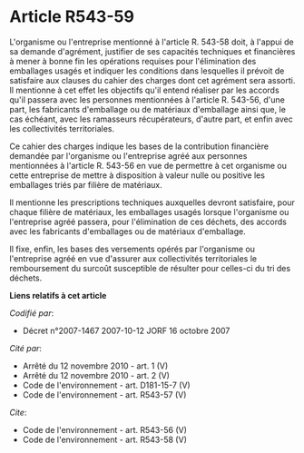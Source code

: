 # Article R543-59

L'organisme ou l'entreprise mentionné à l'article R. 543-58 doit, à l'appui de sa demande d'agrément, justifier de ses
capacités techniques et financières à mener à bonne fin les opérations requises pour l'élimination des emballages usagés et
indiquer les conditions dans lesquelles il prévoit de satisfaire aux clauses du cahier des charges dont cet agrément sera
assorti. Il mentionne à cet effet les objectifs qu'il entend réaliser par les accords qu'il passera avec les personnes
mentionnées à l'article R. 543-56, d'une part, les fabricants d'emballage ou de matériaux d'emballage ainsi que, le cas
échéant, avec les ramasseurs récupérateurs, d'autre part, et enfin avec les collectivités territoriales.

Ce cahier des charges indique les bases de la contribution financière demandée par l'organisme ou l'entreprise agréé aux
personnes mentionnées à l'article R. 543-56 en vue de permettre à cet organisme ou cette entreprise de mettre à disposition à
valeur nulle ou positive les emballages triés par filière de matériaux.

Il mentionne les prescriptions techniques auxquelles devront satisfaire, pour chaque filière de matériaux, les emballages
usagés lorsque l'organisme ou l'entreprise agréé passera, pour l'élimination de ces déchets, des accords avec les fabricants
d'emballages ou de matériaux d'emballage.

Il fixe, enfin, les bases des versements opérés par l'organisme ou l'entreprise agréé en vue d'assurer aux collectivités
territoriales le remboursement du surcoût susceptible de résulter pour celles-ci du tri des déchets.

**Liens relatifs à cet article**

_Codifié par_:

  - Décret n°2007-1467 2007-10-12 JORF 16 octobre 2007

_Cité par_:

  - Arrêté du 12 novembre 2010 - art. 1 (V)
  - Arrêté du 12 novembre 2010 - art. 2 (V)
  - Code de l'environnement - art. D181-15-7 (V)
  - Code de l'environnement - art. R543-57 (V)

_Cite_:

  - Code de l'environnement - art. R543-56 (V)
  - Code de l'environnement - art. R543-58 (V)
